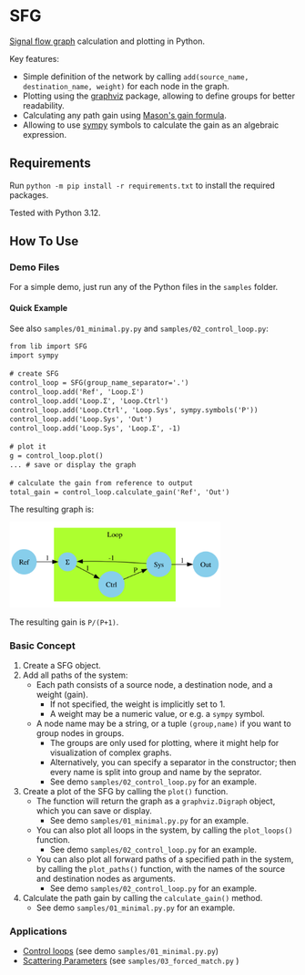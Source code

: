 SFG
===

[Signal flow graph](https://en.wikipedia.org/wiki/Signal-flow_graph) calculation and plotting in Python.

Key features:
- Simple definition of the network by calling `add(source_name, destination_name, weight)` for each node in the graph.
- Plotting using the [graphviz](https://pypi.org/project/graphviz/) package, allowing to define groups for better readability.
- Calculating any path gain using [Mason's gain formula](https://en.wikipedia.org/wiki/Mason's_gain_formula).
- Allowing to use [sympy](https://pypi.org/project/sympy/) symbols to calculate the gain as an algebraic expression.


## Requirements

Run `python -m pip install -r requirements.txt` to install the required packages.

Tested with Python 3.12.


## How To Use

### Demo Files

For a simple demo, just run any of the Python files in the `samples` folder.

#### Quick Example

See also `samples/01_minimal.py.py` and `samples/02_control_loop.py`:

    from lib import SFG
    import sympy

    # create SFG
    control_loop = SFG(group_name_separator='.')
    control_loop.add('Ref', 'Loop.Σ')
    control_loop.add('Loop.Σ', 'Loop.Ctrl')
    control_loop.add('Loop.Ctrl', 'Loop.Sys', sympy.symbols('P'))
    control_loop.add('Loop.Sys', 'Out')
    control_loop.add('Loop.Sys', 'Loop.Σ', -1)

    # plot it
    g = control_loop.plot()
    ... # save or display the graph

    # calculate the gain from reference to output
    total_gain = control_loop.calculate_gain('Ref', 'Out')

The resulting graph is:

<img src="./doc/demo_sfg_controlloop.svg" height="150" />

The resulting gain is `P/(P+1)`.

### Basic Concept

1. Create a SFG object.
2. Add all paths of the system:
    - Each path consists of a source node, a destination node, and a weight (gain).
        - If not specified, the weight is implicitly set to 1.
        - A weight may be a numeric value, or e.g. a `sympy` symbol.
    - A node name may be a string, or a tuple `(group,name)` if you want to group nodes in groups.
        - The groups are only used for plotting, where it might help for visualization of complex graphs.
        - Alternatively, you can specify a separator in the constructor; then every name is split into group and name by the seprator.
        - See demo `samples/02_control_loop.py` for an example.
3. Create a plot of the SFG by calling the `plot()` function.
    - The function will return the graph as a `graphviz.Digraph` object, which you can save or display.
        - See demo `samples/01_minimal.py.py` for an example.
    - You can also plot all loops in the system, by calling the `plot_loops()` function.
        - See demo `samples/02_control_loop.py` for an example.
    - You can also plot all forward paths of a specified path in the system, by calling the `plot_paths()` function, with the names of the source and destination nodes as arguments.
        - See demo `samples/02_control_loop.py` for an example.
4. Calculate the path gain by calling the `calculate_gain()` method.
    - See demo `samples/01_minimal.py.py` for an example.

### Applications

- [Control loops](https://en.wikipedia.org/wiki/Control_loop) (see demo `samples/01_minimal.py.py`)
- [Scattering Parameters](https://en.wikipedia.org/wiki/) (see `samples/03_forced_match.py` )
